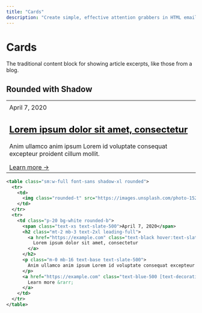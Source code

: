 ```yaml
---
title: "Cards"
description: "Create simple, effective attention grabbers in HTML emails with Tailwind CSS in Maizzle"
---
```


# Cards

The traditional content block for showing article excerpts, like those from a blog.

## Rounded with Shadow

<div class="example-preview">
  <div class="not-prose px-4">
    <table class="w-full sm:max-w-[400px] xl:max-w-[340px] shadow-xl rounded m-0">
      <tr>
        <td>
          <img class="rounded-tl rounded-tr m-0" src="https://images.unsplash.com/photo-1524758631624-e2822e304c36?ixlib=rb-1.2.1&ixid=eyJhcHBfaWQiOjEyMDd9&auto=format&fit=crop&w=600&h=300&q=80" alt="">
        </td>
      </tr>
      <tr>
        <td class="bg-white p-6 rounded-br rounded-bl">
          <span class="text-xs text-slate-500">April 7, 2020</span>
          <h2 class="mt-2 mb-3 text-2xl leading-7">
            <a href="https://example.com" style="color:#000;display:inline-block;position:relative;margin:0;" class="text-gradient-none no-underline">Lorem ipsum dolor sit amet, consectetur</a>
          </h2>
          <p class="m-0 mb-4 text-base text-slate-500">Anim ullamco anim ipsum Lorem id voluptate consequat excepteur proident cillum mollit.</p>
          <a href="https://example.com" class="text-blue-500 no-underline hover:underline">Learn more &rarr;</a>
        </td>
      </tr>
    </table>
  </div>

  ```xml
  <table class="sm:w-full font-sans shadow-xl rounded">
    <tr>
      <td>
        <img class="rounded-t" src="https://images.unsplash.com/photo-1524758631624-e2822e304c36?ixlib=rb-1.2.1&ixid=eyJhcHBfaWQiOjEyMDd9&auto=format&fit=crop&w=600&h=300&q=80" alt="">
      </td>
    </tr>
    <tr>
      <td class="p-20 bg-white rounded-b">
        <span class="text-xs text-slate-500">April 7, 2020</span>
        <h2 class="mt-2 mb-3 text-2xl leading-full">
          <a href="https://example.com" class="text-black hover:text-slate-700 [text-decoration:none]">
            Lorem ipsum dolor sit amet, consectetur
          </a>
        </h2>
        <p class="m-0 mb-16 text-base text-slate-500">
          Anim ullamco anim ipsum Lorem id voluptate consequat excepteur proident cillum mollit.
        </p>
        <a href="https://example.com" class="text-blue-500 [text-decoration:none] hover:[text-decoration:underline]">
          Learn more &rarr;
        </a>
      </td>
    </tr>
  </table>
  ```
</div>
